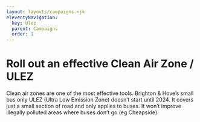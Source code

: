 ```yaml
---
layout: layouts/campaigns.njk
eleventyNavigation:
  key: Ulez
  parent: Campaigns
  order: 1
---
```


# Roll out an effective Clean Air Zone / ULEZ

Clean air zones are one of the most effective tools.  Brighton & Hove’s small bus only ULEZ (Ultra Low Emission Zone) doesn’t start until 2024.  It covers just a small section of road and only applies to buses.  It won’t improve illegally polluted areas where buses don’t go (eg Cheapside).




